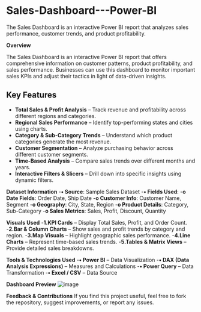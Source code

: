 # Sales-Dashboard---Power-BI
The Sales Dashboard is an interactive Power BI report that analyzes sales performance, customer trends, and product profitability.


**Overview**

The Sales Dashboard is an interactive Power BI report that offers comprehensive information on customer patterns, product profitability, and sales performance. Businesses can use this dashboard to monitor important sales KPIs and adjust their tactics in light of data-driven insights.


## Key Features  
- **Total Sales & Profit Analysis** – Track revenue and profitability across different regions and categories.  
- **Regional Sales Performance** – Identify top-performing states and cities using charts.  
- **Category & Sub-Category Trends** – Understand which product categories generate the most revenue.  
- **Customer Segmentation** – Analyze purchasing behavior across different customer segments.  
- **Time-Based Analysis** – Compare sales trends over different months and years.  
- **Interactive Filters & Slicers** – Drill down into specific insights using dynamic filters.  



**Dataset Information**
-**•	Source**: Sample Sales Dataset
-**•	Fields Used**:
 -**o	Date Fields**: Order Date, Ship Date
 -**o	Customer Info**: Customer Name, Segment
  -**o	Geography**: City, State, Region
  -**o	Product Details**: Category, Sub-Category
  -**o	Sales Metrics**: Sales, Profit, Discount, Quantity
  
  
**Visuals Used**
-**1.KPI Cards** – Display Total Sales, Profit, and Order Count.
-**2.Bar & Column Charts** – Show sales and profit trends by category and region.
-**3.Map Visuals** – Highlight geographic sales performance.
-**4.Line Charts** – Represent time-based sales trends.
-**5.Tables & Matrix Views** – Provide detailed sales breakdowns.


**Tools & Technologies Used**
-**•	Power BI** – Data Visualization
-**•	DAX (Data Analysis Expressions)** – Measures and Calculations
-**•	Power Query** – Data Transformation
-**•	Excel / CSV** – Data Source


**Dashboard Preview**
 ![image](https://github.com/user-attachments/assets/66a5ccc2-dfc2-47bc-a03b-5cee888202ff)

 
**Feedback & Contributions**
If you find this project useful, feel free to fork the repository, suggest improvements, or report any issues.

